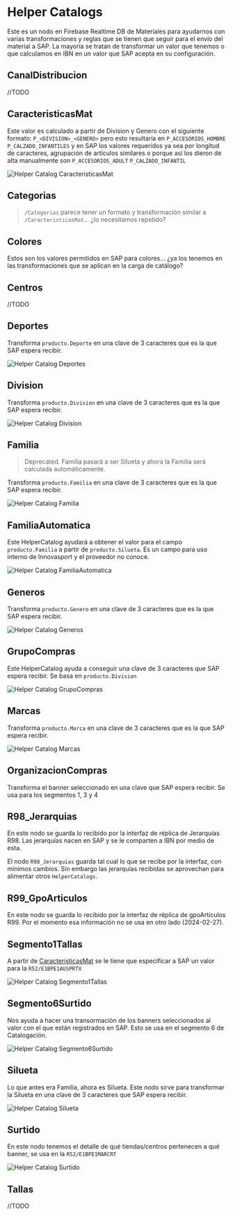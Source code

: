 # Helper Catalogs

Este es un nodo en Firebase Realtime DB de Materiales para ayudarnos con varias transformaciones y reglas que se tienen que seguir para el envío del material a SAP. La mayoría se tratan de transformar un valor que tenemos o que calculamos en IBN en un valor que SAP acepta en su configuración.

## CanalDistribucion
//TODO

## CaracteristicasMat
Este valor es calculado a partir de Division y Genero con el siguiente formato: `P_<DIVISION>_<GENERO>` pero esto resultaría en `P_ACCESORIOS_HOMBRE` `P_CALZADO_INFANTILES` y en SAP los valores requeridos ya sea por longitud de caracteres, agrupación de artículos similares o porque así los dieron de alta manualmente son `P_ACCESORIOS_ADULT` `P_CALZADO_INFANTIL`

![Helper Catalog CaracteristicasMat](../../_docs/HC_CaracteristicasMat.png)

## Categorias
> `/Categorias` parece tener un formato y transformación similar a `/CaracteristicasMat`... ¿lo necesitamos repetido?

## Colores
Estos son los valores permitidos en SAP para colores... ¿ya los tenemos en las transformaciones que se aplican en la carga de catálogo?

## Centros
//TODO

## Deportes
Transforma `producto.Deporte` en una clave de 3 caracteres que es la que SAP espera recibir.

![Helper Catalog Deportes](../../_docs/HC_Deportes.png)

## Division
Transforma `producto.Division` en una clave de 3 caracteres que es la que SAP espera recibir.

![Helper Catalog Division](../../_docs/HC_Division.png)

## Familia
> Deprecated. Familia pasará a ser Silueta y ahora la Familia será calculada automáticamente.

Transforma `producto.Familia` en una clave de 3 caracteres que es la que SAP espera recibir.

![Helper Catalog Familia](../../_docs/HC_Familia.png)

## FamiliaAutomatica
Este HelperCatalog ayudará a obtener el valor para el campo `producto.Familia` a partir de `producto.Silueta`. Es un campo para uso interno de Innovasport y el proveedor no conoce.

![Helper Catalog FamiliaAutomatica](../../_docs/HC_FamiliaAutomatica.png)

## Generos
Transforma `producto.Genero` en una clave de 3 caracteres que es la que SAP espera recibir.

![Helper Catalog Generos](../../_docs/HC_Generos.png)

## GrupoCompras
Este HelperCatalog ayuda a conseguir una clave de 3 caracteres que SAP espera recibir. Se basa en `producto.Division`

![Helper Catalog GrupoCompras](../../_docs/HC_GrupoCompras.png)

## Marcas
Transforma `producto.Marca` en una clave de 3 caracteres que es la que SAP espera recibir.

![Helper Catalog Marcas](../../_docs/HC_Marcas.png)

## OrganizacionCompras
Transforma el banner seleccionado en una clave que SAP espera recibir. Se usa para los segmentos 1, 3 y 4

## R98_Jerarquias
En este nodo se guarda lo recibido por la interfaz de réplica de Jerarquías R98. Las jerarquías nacen en SAP y se le comparten a IBN por medio de esta.

El nodo `R98_Jerarquias` guarda tal cual lo que se recibe por la interfaz, con mínimos cambios. Sin embargo las jerarquías recibidas se aprovechan para alimentar otros `HelperCatalogs`.

## R99_GpoArticulos
En este nodo se guarda lo recibido por la interfaz de réplica de gpoArtículos R99. Por el momento esa información no se usa en otro lado (2024-02-27).

## Segmento1Tallas
A partir de [CaracteristicasMat](#caracteristicasmat) se le tiene que especificar a SAP un valor para la `R52/E1BPE1AUSPRTX`

![Helper Catalog Segmento1Tallas](../../_docs/HC_Segmento1Tallas.png.png)

## Segmento6Surtido
Nos ayuda a hacer una transormación de los banners seleccionados al valor con el que están registrados en SAP. Esto se usa en el segmento 6 de Catalogación.

![Helper Catalog Segmento6Surtido](../../_docs/HC_Segmento6Surtido.png)

## Silueta
Lo que antes era Familia, ahora es Silueta. Este nodo sirve para transformar la Silueta en una clave de 3 caracteres que SAP espera recibir.

![Helper Catalog Silueta](../../_docs/HC_Silueta.png)

## Surtido
En este nodo tenemos el detalle de qué tiendas/centros pertenecen a qué banner, se usa en la `R52/E1BPE1MARCRT`

![Helper Catalog Surtido](../../_docs/HC_Surtido.png)

## Tallas
//TODO
